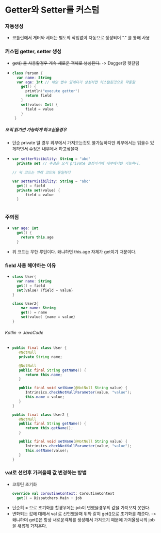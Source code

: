 # Getter와 Setter를 커스텀
### 자동생성
* 코틀린에서 게터와 세터는 별도의 작업없이 자동으로 생성되어 "." 를 통해 사용
### 커스텀 getter, setter 생성
* ~~get() 을 사용할경우 계속 새로운 객체로 생성된다.~~ -> Dagger랑 헷갈림 
* ```kotlin
  class Person {
    var name: String
    var age: Int // 해당 변수 밑에다가 생성하면 커스텀된것으로 작동함
      get() {
        println("execute getter")
        return field
      }
      set(value: Int) {
        field = value
      }
   }
##### 오직 읽기만 가능하게 하고싶을경우
* 단순 private 일 경우 외부에서 가져오는것도 불가능하지만 외부에서는 읽을수 있게하면서 수정은 내부에서 하고싶을때
* ```kotlin
  var setterVisibility: String = "abc" 
    private set // 수정은 오직 private 설정이기에 내부에서만 가능하다.
    
  // 위 코드는 아래 코드와 동일하다
  
  var setterVisibility: String = "abc" 
    get() = field
    private set(value) { 
        field = value 
    }
   
### 주의점
* ```kotlin
  var age: Int
    get() {
      return this.age
    }
* 위 코드는 무한 루틴이다. 왜냐하면 this.age 자체가 get이기 때문이다.

### field 사용 해야하는 이유
* ```kotlin
  class User{
    var name: String
    get() = field
    set(value) {field = value}
  }

  class User2{
      var name: String
      get() = name
      set(value) {name = value}
  }
###### Kotlin -> JavaCode
* ```java
  public final class User {
     @NotNull
     private String name;

     @NotNull
     public final String getName() {
        return this.name;
     }

     public final void setName(@NotNull String value) {
        Intrinsics.checkNotNullParameter(value, "value");
        this.name = value;
     }
  }

  public final class User2 {
     @NotNull
     public final String getName() {
        return this.getName();
     }

     public final void setName(@NotNull String value) {
        Intrinsics.checkNotNullParameter(value, "value");
        this.setName(value);
     }
  }
  
### val로 선언후 가져올때 값 변경하는 방법
* 코루틴 초기화
  ```kotlin
  override val coroutineContext: CoroutineContext
    get() = Dispatchers.Main + job
* 단순히 = 으로 초기화를 할경우에는 job이 변했을경우의 값을 가져오지 못한다.
* 변화되는 값에 대해서 val 로 선언했을때 위와 같이 get()으로 초기화를 해준다.  ->  왜냐하며 get()은 항상 새로운객체를 생성해서 가져오기 때문에 가져올당시의 job을 새롭게 가져온다.
  
  
  
